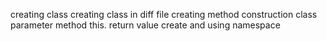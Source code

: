 creating class
creating class in diff file
creating method
construction class
parameter method
this. return value
create and using namespace